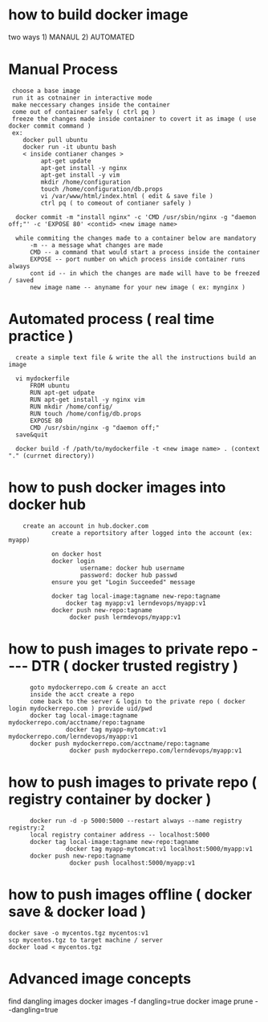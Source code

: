 how to build docker image
=========================
   two ways
      1) MANAUL
      2) AUTOMATED

   Manual Process
   ==============
     choose a base image
     run it as cotnainer in interactive mode
     make neccessary changes inside the container
     come out of container safely ( ctrl pq )
     freeze the changes made inside container to covert it as image ( use docker commit command )
     ex:
        docker pull ubuntu
        docker run -it ubuntu bash
        < inside contianer changes >
             apt-get update
             apt-get install -y nginx
             apt-get install -y vim
             mkdir /home/configuration
             touch /home/configuration/db.props
             vi /var/www/html/index.html ( edit & save file )
             ctrl pq ( to comeout of contianer safely )

      docker commit -m "install nginx" -c 'CMD /usr/sbin/nginx -g "daemon off;"' -c 'EXPOSE 80' <contid> <new image name>

      while commiting the changes made to a container below are mandatory
          -m -- a message what changes are made
          CMD -- a command that would start a process inside the container
          EXPOSE -- port number on which process inside container runs always
          cont id -- in which the changes are made will have to be freezed / saved
          new image name -- anyname for your new image ( ex: mynginx )

   Automated process ( real time practice )
   =========================================
      create a simple text file & write the all the instructions build an image

      vi mydockerfile
          FROM ubuntu
          RUN apt-get udpate
          RUN apt-get install -y nginx vim
          RUN mkdir /home/config/
          RUN touch /home/config/db.props
          EXPOSE 80
          CMD /usr/sbin/nginx -g "daemon off;"
      save&quit

      docker build -f /path/to/mydockerfile -t <new image name> . (context "." (currnet directory))


how to push docker images into docker hub
==========================================
        create an account in hub.docker.com
                create a reportsitory after logged into the account (ex: myapp)
      
                on docker host
                docker login
                        username: docker hub username
                        password: docker hub passwd
                ensure you get "Login Succeeded" message

                docker tag local-image:tagname new-repo:tagname
                    docker tag myapp:v1 lerndevops/myapp:v1
                docker push new-repo:tagname
                     docker push lermdevops/myapp:v1


how to push images to private repo ---- DTR ( docker trusted registry )
=======================================================================
          goto mydockerrepo.com & create an acct
          inside the acct create a repo
          come back to the server & login to the private repo ( docker login mydockerrepo.com ) provide uid/pwd
          docker tag local-image:tagname mydockerrepo.com/acctname/repo:tagname
                    docker tag myapp-mytomcat:v1 mydockerrepo.com/lerndevops/myapp:v1
          docker push mydockerrepo.com/acctname/repo:tagname
                     docker push mydockerrepo.com/lerndevops/myapp:v1


how to push images to private repo ( registry container by docker )
===================================================================
          docker run -d -p 5000:5000 --restart always --name registry registry:2
          local registry container address -- localhost:5000
          docker tag local-image:tagname new-repo:tagname
                    docker tag myapp-mytomcat:v1 localhost:5000/myapp:v1
          docker push new-repo:tagname
                     docker push localhost:5000/myapp:v1


how to push images offline ( docker save & docker load )
========================================================
    docker save -o mycentos.tgz mycentos:v1
    scp mycentos.tgz to target machine / server
    docker load < mycentos.tgz

Advanced image concepts
=======================
   find dangling images 
      docker images -f dangling=true
      docker image prune --dangling=true
